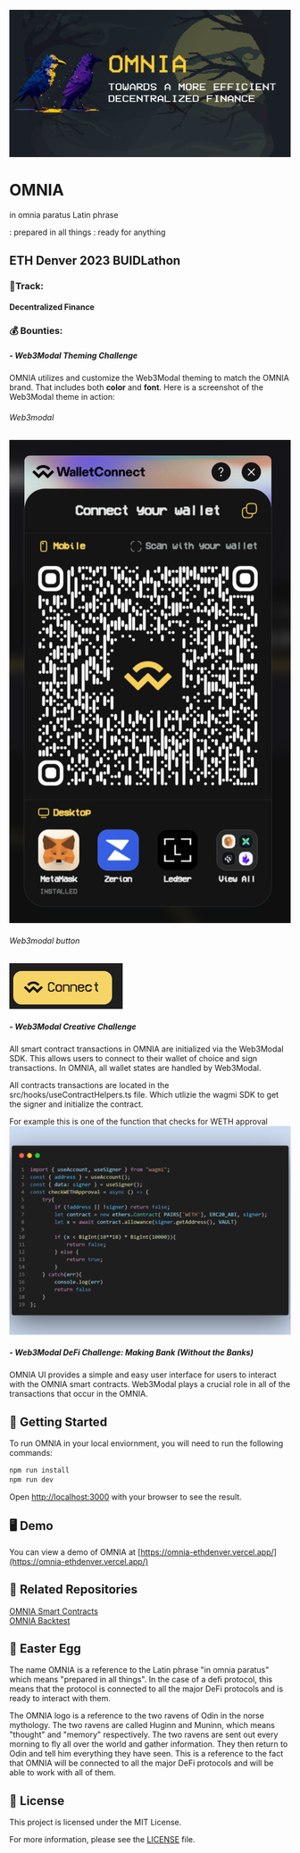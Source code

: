 ![OMNIA Card](public/OMNIA_card_official.png)

# OMNIA
in omnia paratus Latin phrase

: prepared in all things : ready for anything

## ETH Denver 2023 BUIDLathon

### 🚝Track: 
#### Decentralized Finance

### 💰 Bounties:
##### - Web3Modal Theming Challenge
OMNIA utilizes and customize the Web3Modal theming to match the OMNIA brand. That includes both **color** and **font**. Here is a screenshot of the Web3Modal theme in action:

###### Web3modal
![OMNIA Card](readme_images/Web3ModalThemeing1.PNG)

###### Web3modal button
![OMNIA Card](readme_images/Web3ModalThemeing2.PNG)

##### - Web3Modal Creative Challenge
All smart contract transactions in OMNIA are initialized via the Web3Modal SDK. This allows users to connect to their wallet of choice and sign transactions. In OMNIA, all wallet states are handled by Web3Modal.

All contracts transactions are located in the src/hooks/useContractHelpers.ts file. Which utlizie the wagmi SDK to get the signer and initialize the contract.

For example this is one of the function that checks for WETH approval 
![OMNIA Card](readme_images/code1.png)


##### - Web3Modal DeFi Challenge: Making Bank (Without the Banks)
OMNIA UI provides a simple and easy user interface for users to interact with the OMNIA smart contracts. Web3Modal plays a crucial role in all of the transactions that occur in the OMNIA.


## 🚀 Getting Started

To run OMNIA in your local enviornment, you will need to run the following commands:

```bash
npm run install
npm run dev
```

Open [http://localhost:3000](http://localhost:3000) with your browser to see the result.

## 🖥️ Demo

You can view a demo of OMNIA at [https://omnia-ethdenver.vercel.app/](https://omnia-ethdenver.vercel.app/)

## 📁 Related Repositories
[OMNIA Smart Contracts](https://github.com/warproxxx/omnia-contracts)
<br/>
[OMNIA Backtest](https://github.com/warproxxx/omnia-backtest)

## 🥚 Easter Egg

The name OMNIA is a reference to the Latin phrase "in omnia paratus" which means "prepared in all things". In the case of a defi protocol, this means that the protocol is connected to all the major DeFi protocols and is ready to interact with them.

The OMNIA logo is a reference to the two ravens of Odin in the norse mythology. The two ravens are called Huginn and Muninn, which means "thought" and "memory" respectively. The two ravens are sent out every morning to fly all over the world and gather information. They then return to Odin and tell him everything they have seen. This is a reference to the fact that OMNIA will be connected to all the major DeFi protocols and will be able to work with all of them.

## 📜 License

This project is licensed under the MIT License. 

For more information, please see the [LICENSE](LICENSE) file.
